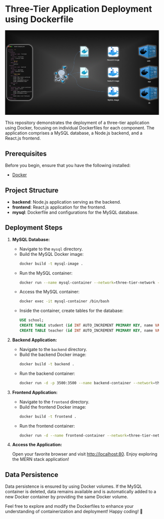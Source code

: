 # Three-Tier Application Deployment using Dockerfile

![Architecture](assets/Infra.gif)

This repository demonstrates the deployment of a three-tier application using Docker, focusing on individual Dockerfiles for each component. The application comprises a MySQL database, a Node.js backend, and a React.js frontend.

## Prerequisites

Before you begin, ensure that you have the following installed:

- [Docker](https://www.docker.com/get-started)
  
## Project Structure

- **backend**: Node.js application serving as the backend.
- **frontend**: React.js application for the frontend.
- **mysql**: Dockerfile and configurations for the MySQL database.

## Deployment Steps

1. **MySQL Database:**

   - Navigate to the `mysql` directory.
   - Build the MySQL Docker image:
     ```bash
     docker build -t mysql-image .
     ```
   - Run the MySQL container:
     ```bash
     docker run --name mysql-container --network=three-tier-network -p 3306:3306 -v mysql-data:/var/lib/mysql -d mysql-image
     ```
   - Access the MySQL container:
     ```bash
     docker exec -it mysql-container /bin/bash
     ```
   - Inside the container, create tables for the database:
     ```sql
     USE school;
     CREATE TABLE student (id INT AUTO_INCREMENT PRIMARY KEY, name VARCHAR(40), roll_number INT, class VARCHAR(16));
     CREATE TABLE teacher (id INT AUTO_INCREMENT PRIMARY KEY, name VARCHAR(40), subject VARCHAR(40), class VARCHAR(16));
     ```

2. **Backend Application:**

   - Navigate to the `backend` directory.
   - Build the backend Docker image:
     ```bash
     docker build -t backend .
     ```
   - Run the backend container:
     ```bash
     docker run -d -p 3500:3500 --name backend-container --network=three-tier-network backend
     ```

3. **Frontend Application:**

   - Navigate to the `frontend` directory.
   - Build the frontend Docker image:
     ```bash
     docker build -t frontend .
     ```
   - Run the frontend container:
     ```bash
     docker run -d --name frontend-container --network=three-tier-network -p 80:80 frontend
     ```

4. **Access the Application:**

   Open your favorite browser and visit [http://localhost:80](http://localhost:80). Enjoy exploring the MERN stack application!

## Data Persistence

Data persistence is ensured by using Docker volumes. If the MySQL container is deleted, data remains available and is automatically added to a new Docker container by providing the same Docker volume.

Feel free to explore and modify the Dockerfiles to enhance your understanding of containerization and deployment! Happy coding! 🚀
